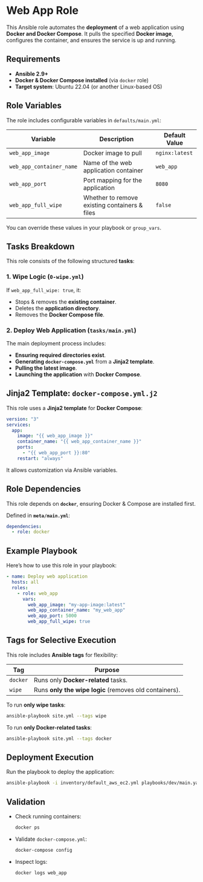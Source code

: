 # Web App Role

This Ansible role automates the **deployment** of a web application using **Docker and Docker Compose**. It pulls the specified **Docker image**, configures the container, and ensures the service is up and running.

## **Requirements**

- **Ansible 2.9+**
- **Docker & Docker Compose installed** (via `docker` role)
- **Target system**: Ubuntu 22.04 (or another Linux-based OS)

## **Role Variables**

The role includes configurable variables in `defaults/main.yml`:

| Variable                 | Description                                   | Default Value  |
| ------------------------ | --------------------------------------------- | -------------- |
| `web_app_image`          | Docker image to pull                          | `nginx:latest` |
| `web_app_container_name` | Name of the web application container         | `web_app`      |
| `web_app_port`           | Port mapping for the application              | `8080`         |
| `web_app_full_wipe`      | Whether to remove existing containers & files | `false`        |

You can override these values in your playbook or `group_vars`.

## **Tasks Breakdown**

This role consists of the following structured **tasks**:

### **1. Wipe Logic (`0-wipe.yml`)**

If `web_app_full_wipe: true`, it:

- Stops & removes the **existing container**.
- Deletes the **application directory**.
- Removes the **Docker Compose file**.

### **2. Deploy Web Application (`tasks/main.yml`)**

The main deployment process includes:

- **Ensuring required directories exist**.
- **Generating `docker-compose.yml`** from a **Jinja2 template**.
- **Pulling the latest image**.
- **Launching the application** with **Docker Compose**.

## **Jinja2 Template: `docker-compose.yml.j2`**

This role uses a **Jinja2 template** for **Docker Compose**:

```yaml
version: "3"
services:
  app:
    image: "{{ web_app_image }}"
    container_name: "{{ web_app_container_name }}"
    ports:
      - "{{ web_app_port }}:80"
    restart: "always"
```

It allows customization via Ansible variables.

## **Role Dependencies**

This role depends on **`docker`**, ensuring Docker & Compose are installed first.

Defined in **`meta/main.yml`**:

```yaml
dependencies:
  - role: docker
```

## **Example Playbook**

Here’s how to use this role in your playbook:

```yaml
- name: Deploy web application
  hosts: all
  roles:
    - role: web_app
      vars:
        web_app_image: "my-app-image:latest"
        web_app_container_name: "my_web_app"
        web_app_port: 5000
        web_app_full_wipe: true
```

## **Tags for Selective Execution**

This role includes **Ansible tags** for flexibility:

| Tag      | Purpose                                                |
| -------- | ------------------------------------------------------ |
| `docker` | Runs only **Docker-related** tasks.                    |
| `wipe`   | Runs **only the wipe logic** (removes old containers). |

To run **only wipe tasks**:

```bash
ansible-playbook site.yml --tags wipe
```

To run **only Docker-related tasks**:

```bash
ansible-playbook site.yml --tags docker
```

## **Deployment Execution**

Run the playbook to deploy the application:

```bash
ansible-playbook -i inventory/default_aws_ec2.yml playbooks/dev/main.yaml
```

## **Validation**

- Check running containers:
  ```bash
  docker ps
  ```
- Validate `docker-compose.yml`:
  ```bash
  docker-compose config
  ```
- Inspect logs:
  ```bash
  docker logs web_app
  ```
